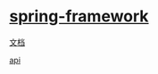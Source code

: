 # [spring-framework](https://spring.io/projects/spring-framework)

[文档](https://docs.spring.io/spring-framework/docs/current/reference/html/)

[api](https://docs.spring.io/spring-framework/docs/current/javadoc-api/)
